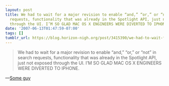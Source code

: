 ```yaml
---
layout: post
title: We had to wait for a major revision to enable “and,” “or,” or “not” in search
  requests, functionality that was already in the Spotlight API, just not exposed
  through the UI. I’M SO GLAD MAC OS X ENGINEERS WERE DIVERTED TO IPHONE.
date: '2007-06-13T01:47:59-07:00'
tags: []
tumblr_url: https://blog.horizon-nigh.org/post/3415390/we-had-to-wait-for-a-major-revision-to-enable
---
```

> We had to wait for a major revision to enable “and,” “or,” or “not” in search requests, functionality that was already in the Spotlight API, just not exposed through the UI. I’M SO GLAD MAC OS X ENGINEERS WERE DIVERTED TO IPHONE.

—[Some guy  
](http://danhon.com/2007/06/11/wwdc-2007-first-reactions/)
